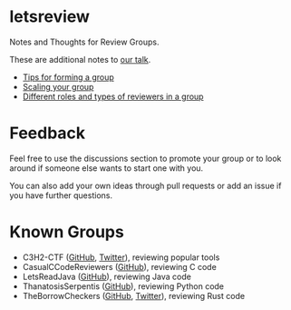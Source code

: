 # letsreview
Notes and Thoughts for Review Groups.

These are additional notes to [our talk](https://media.ccc.de/v/rc3-2021-cwtv-228-lets-review-code-toget).

- [Tips for forming a group](groups.md)
- [Scaling your group](scaling.md)
- [Different roles and types of reviewers in a group](roles.md)

# Feedback

Feel free to use the discussions section to promote your group or
to look around if someone else wants to start one with you.

You can also add your own ideas through pull requests or add an issue
if you have further questions.

# Known Groups

- C3H2-CTF ([GitHub](https://github.com/c3h2-ctf/),
  [Twitter](https://twitter.com/c3h2_ctf)), reviewing popular tools
- CasualCCodeReviewers ([GitHub](https://github.com/CasualCCodeReviewers/about)), reviewing C code
- LetsReadJava ([GitHub](https://github.com/LetsReadJava)), reviewing Java code
- ThanatosisSerpentis ([GitHub](https://github.com/ThanatosisSerpentis)),
  reviewing Python code
- TheBorrowCheckers ([GitHub](https://github.com/TheBorrowCheckers/about),
  [Twitter](https://twitter.com/sagi_schwarz)), reviewing Rust code
